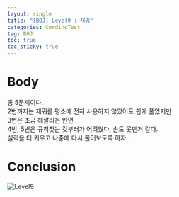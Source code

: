 ```yaml
---
layout: single
title: "[BOJ] Level9 : 재귀"
categories: CordingTest
tag: BOJ
toc: true
toc_sticky: true
---
```


# Body
총 5문제이다. <br>
2번까지는 재귀를 평소에 전혀 사용하지 않았어도 쉽게 풀었지만 <br>
3번은 조금 헤깔리는 반면 <br>
4번, 5번은 규칙찾는 것부터가 어려웠다, 손도 못댄거 같다. <br>
실력을 더 키우고 나중에 다시 풀어보도록 하자.. <br>

# Conclusion
![Level9](https://user-images.githubusercontent.com/97664446/168414176-8f087e82-ae9a-4410-8c35-301c7d9f3934.PNG)